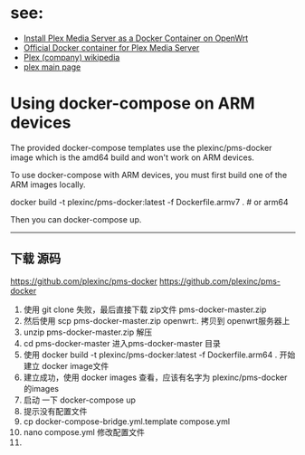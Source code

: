 # see:
- [Install Plex Media Server as a Docker Container on OpenWrt](https://wiki.seeedstudio.com/OpenWrt-Plex-Media-Server-on-Docker/)
- [Official Docker container for Plex Media Server](https://github.com/plexinc/pms-docker)
- [Plex (company) wikipedia](https://en.wikipedia.org/wiki/Plex_(company))
- [plex main page](https://www.plex.tv/)

# Using docker-compose on ARM devices

The provided docker-compose templates use the plexinc/pms-docker image which is the amd64 build and won't work on ARM devices.

To use docker-compose with ARM devices, you must first build one of the ARM images locally.

docker build -t plexinc/pms-docker:latest -f Dockerfile.armv7 . # or arm64

Then you can docker-compose up.

---------------------------
## 下载 源码 
https://github.com/plexinc/pms-docker
https://github.com/plexinc/pms-docker
1. 使用  git clone 失败，最后直接下载 zip文件 pms-docker-master.zip
2. 然后使用 scp pms-docker-master.zip openwrt:. 拷贝到 openwrt服务器上
3. unzip pms-docker-master.zip 解压
4. cd pms-docker-master 进入pms-docker-master 目录
5. 使用 docker build -t plexinc/pms-docker:latest -f Dockerfile.arm64 . 开始建立 docker image文件
6. 建立成功，使用 docker images 查看，应该有名字为 plexinc/pms-docker 的images
7. 启动 一下 docker-compose up
8. 提示没有配置文件 
9. cp docker-compose-bridge.yml.template compose.yml
10. nano compose.yml 修改配置文件
11. 

